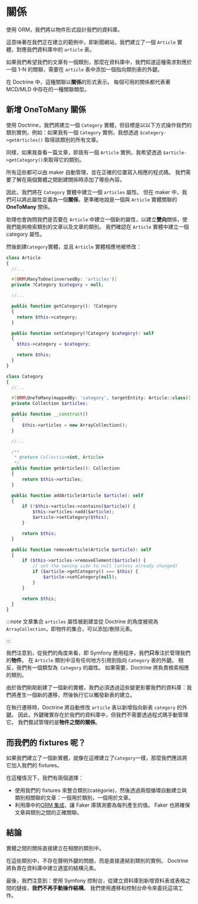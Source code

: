 # 關係

使用 ORM，我們將以物件形式設計我們的資料庫。

這意味著在我們正在建立的範例中，即新聞網站，我們建立了一個 `Article` 實體，對應我們資料庫中的 `article` 表。

如果我們希望我們的文章有一個類別，那麼在資料庫中，我們知道這種需求對應於一個 1-N 的關聯，需要在 `article` 表中添加一個指向類別表的外鍵。

在 Doctrine 中，這種關聯以**關係**的形式表示。 每個可用的關係都代表著 MCD/MLD 中存在的一種關聯類型。

## 新增 OneToMany 關係

使用 Doctrine，我們將建立一個 `Category` 實體，但目標是以以下方式操作我們的類別實例，例如：如果我有一個 `Category` 實例，我想透過 `$category->getArticles()` 取得該類別的所有文章。

同樣，如果我查看一篇文章，即我有一個 `Article` 實例，我希望透過 `$article->getCategory()`來取得它的類別。

所有這些都可以由 maker 自動管理，並在正確的位置寫入相應的程式碼。 我們需要了解在兩個實體之間創建關係時添加了哪些內容。

因此，我們將在 `Category` 實體中建立一個 `articles` 屬性。 但在 maker 中，我們可以將此屬性定義為一個**關係**，更準確地說是一個與 `Article` 實體關聯的 **OneToMany** 關係。

助理也會詢問我們是否要在 `Article` 中建立一個新的屬性，以建立**雙向**關係，使我們能夠檢索類別的文章以及文章的類別。 我們確認在 `Article` 實體中建立一個 category 屬性。

然後創建`Category`實體，並且 `Article` 實體相應地被修改：

```php
class Article
{
  //...

  #[ORM\ManyToOne(inversedBy: 'articles')]
  private ?Category $category = null;

  //...

  public function getCategory(): ?Category
  {
    return $this->category;
  }

  public function setCategory(?Category $category): self
  {
    $this->category = $category;

    return $this;
  }
}
```

```php
class Category
{
  //...

  #[ORM\OneToMany(mappedBy: 'category', targetEntity: Article::class)]
  private Collection $articles;

  public function __construct()
  {
      $this->articles = new ArrayCollection();
  }

  //...

  /**
   * @return Collection<int, Article>
   */
  public function getArticles(): Collection
  {
      return $this->articles;
  }

  public function addArticle(Article $article): self
  {
      if (!$this->articles->contains($article)) {
          $this->articles->add($article);
          $article->setCategory($this);
      }

      return $this;
  }

  public function removeArticle(Article $article): self
  {
      if ($this->articles->removeElement($article)) {
          // set the owning side to null (unless already changed)
          if ($article->getCategory() === $this) {
              $article->setCategory(null);
          }
      }

      return $this;
  }
}

```

:::note 文章集合
`articles` 屬性被創建並從 Doctrine 的角度被視為 `ArrayCollection`，即物件的集合，可以添加/刪除元素。

:::

我們注意到，從我們的角度來看，即 Symfony 應用程序，我們**只**專注於管理我們的**物件**。 在 `Article` 類別中沒有任何地方引用到指向 `Category` 表的外鍵。 相反，我們有一個類型為` Category` 的屬性。 如果需要，Doctrine 將負責檢索相應的類別。

由於我們剛剛創建了一個新的實體，我們必須透過這些變更影響我們的資料庫：我們將產生一個新的遷移，然後執行它以觸發新表的建立。

在執行遷移時，Doctrine 將自動修改 `article` 表以新增指向新表 `category` 的外鍵。 因此，外鍵確實存在於我們的資料庫中，但我們不需要透過程式碼手動管理它。 我們嘗試管理的是**物件之間的關係**。

## 而我們的 fixtures 呢？

如果我們建立了一個新實體，就像在這裡建立了`Category`一樣，那麼我們應該將它加入我們的 fixtures。

在這種情況下，我們有兩個選擇：

-   使用我們的 fixtures 來整合類別(catégorie)，然後透過兩個循環自動建立與類別相關聯的文章：一個用於類別，一個用於文章。
-   利用庫中的[ORM 集成](https://fakerphp.github.io/orm/)，讓 Faker 庫猜測要為每列產生的值。 Faker 也將確保文章與類別之間的正確關聯。

## 結論

實體之間的關係直接建立在相關的類別中。

在這些類別中，不存在聲明外鍵的問題，而是直接連結到類別的實例。 Doctrine 將負責在資料庫中建立適當的結構元素。

最後，我們注意到：使用 Symfony 控制台，從建立資料庫到新增資料表或表格之間的鏈接，**我們不再手動操作結構**。 我們使用遷移和控制台命令來委託這項工作。
